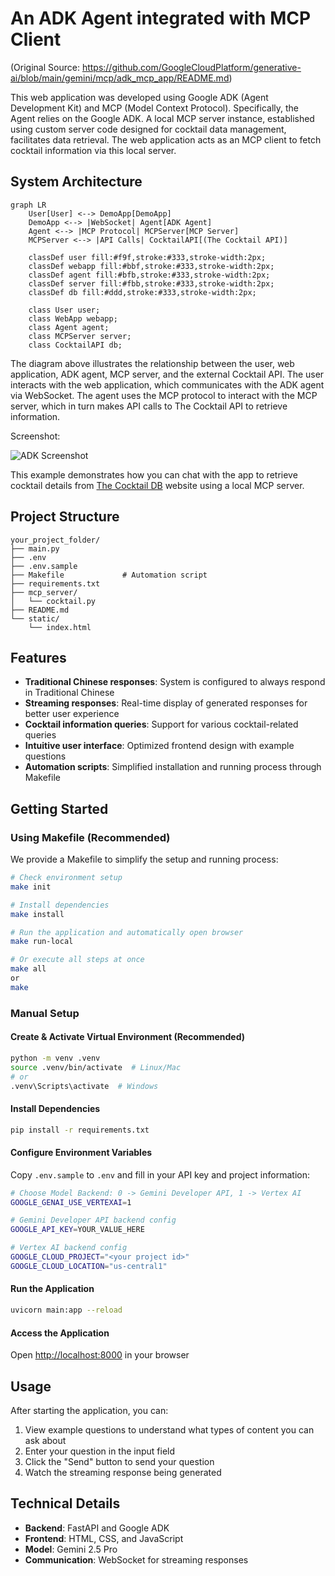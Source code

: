 # An ADK Agent integrated with MCP Client
(Original Source: https://github.com/GoogleCloudPlatform/generative-ai/blob/main/gemini/mcp/adk_mcp_app/README.md)

This web application was developed using Google ADK (Agent Development Kit) and MCP (Model Context Protocol). Specifically, the Agent relies on the Google ADK. A local MCP server instance, established using custom server code designed for cocktail data management, facilitates data retrieval. The web application acts as an MCP client to fetch cocktail information via this local server.

## System Architecture

```mermaid
graph LR
    User[User] <--> DemoApp[DemoApp]
    DemoApp <--> |WebSocket| Agent[ADK Agent]
    Agent <--> |MCP Protocol| MCPServer[MCP Server]
    MCPServer <--> |API Calls| CocktailAPI[(The Cocktail API)]

    classDef user fill:#f9f,stroke:#333,stroke-width:2px;
    classDef webapp fill:#bbf,stroke:#333,stroke-width:2px;
    classDef agent fill:#bfb,stroke:#333,stroke-width:2px;
    classDef server fill:#fbb,stroke:#333,stroke-width:2px;
    classDef db fill:#ddd,stroke:#333,stroke-width:2px;

    class User user;
    class WebApp webapp;
    class Agent agent;
    class MCPServer server;
    class CocktailAPI db;
```

The diagram above illustrates the relationship between the user, web application, ADK agent, MCP server, and the external Cocktail API. The user interacts with the web application, which communicates with the ADK agent via WebSocket. The agent uses the MCP protocol to interact with the MCP server, which in turn makes API calls to The Cocktail API to retrieve information.

Screenshot:

<!-- ![ADK Screenshot](https://storage.googleapis.com/github-repo/generative-ai/gemini/mcp/adk_app.png) -->
![ADK Screenshot](static/adkmcp_2x.gif)
  
This example demonstrates how you can chat with the app to retrieve cocktail details from [The Cocktail DB](https://www.thecocktaildb.com/) website using a local MCP server.

## Project Structure

```none
your_project_folder/
├── main.py
├── .env
├── .env.sample
├── Makefile             # Automation script
├── requirements.txt
├── mcp_server/
│   └── cocktail.py
├── README.md
└── static/
    └── index.html
```

## Features

- **Traditional Chinese responses**: System is configured to always respond in Traditional Chinese
- **Streaming responses**: Real-time display of generated responses for better user experience
- **Cocktail information queries**: Support for various cocktail-related queries
- **Intuitive user interface**: Optimized frontend design with example questions
- **Automation scripts**: Simplified installation and running process through Makefile

## Getting Started

### Using Makefile (Recommended)

We provide a Makefile to simplify the setup and running process:

```sh
# Check environment setup
make init

# Install dependencies
make install

# Run the application and automatically open browser
make run-local

# Or execute all steps at once
make all
or
make
```

### Manual Setup

#### Create & Activate Virtual Environment (Recommended)

```sh
python -m venv .venv
source .venv/bin/activate  # Linux/Mac
# or
.venv\Scripts\activate  # Windows
```

#### Install Dependencies

```sh
pip install -r requirements.txt
```

#### Configure Environment Variables

Copy `.env.sample` to `.env` and fill in your API key and project information:

```sh
# Choose Model Backend: 0 -> Gemini Developer API, 1 -> Vertex AI
GOOGLE_GENAI_USE_VERTEXAI=1

# Gemini Developer API backend config
GOOGLE_API_KEY=YOUR_VALUE_HERE

# Vertex AI backend config
GOOGLE_CLOUD_PROJECT="<your project id>"
GOOGLE_CLOUD_LOCATION="us-central1"
```

#### Run the Application

```sh
uvicorn main:app --reload
```

#### Access the Application

Open [http://localhost:8000](http://localhost:8000) in your browser

## Usage

After starting the application, you can:

1. View example questions to understand what types of content you can ask about
2. Enter your question in the input field
3. Click the "Send" button to send your question
4. Watch the streaming response being generated

## Technical Details

- **Backend**: FastAPI and Google ADK
- **Frontend**: HTML, CSS, and JavaScript
- **Model**: Gemini 2.5 Pro
- **Communication**: WebSocket for streaming responses

